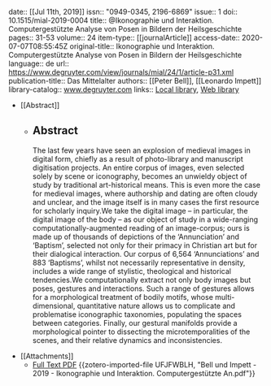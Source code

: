 date:: [[Jul 11th, 2019]]
issn:: "0949-0345, 2196-6869"
issue:: 1
doi:: 10.1515/mial-2019-0004
title:: @Ikonographie und Interaktion. Computergestützte Analyse von Posen in Bildern der Heilsgeschichte
pages:: 31-53
volume:: 24
item-type:: [[journalArticle]]
access-date:: 2020-07-07T08:55:45Z
original-title:: Ikonographie und Interaktion. Computergestützte Analyse von Posen in Bildern der Heilsgeschichte
language:: de
url:: https://www.degruyter.com/view/journals/mial/24/1/article-p31.xml
publication-title:: Das Mittelalter
authors:: [[Peter Bell]], [[Leonardo Impett]]
library-catalog:: www.degruyter.com
links:: [Local library](zotero://select/groups/2386895/items/F3JMM4DV), [Web library](https://www.zotero.org/groups/2386895/items/F3JMM4DV)

- [[Abstract]]
	- <section class="abstract"><h2 class="abstractTitle text-title my-1" id="d335e2">Abstract</h2><p>The last few years have seen an explosion of medieval images in digital form, chiefly as a result of photo-library and manuscript digitisation projects. An entire corpus of images, even selected solely by scene or iconography, becomes an unwieldy object of study by traditional art-historical means. This is even more the case for medieval images, where authorship and dating are often cloudy and unclear, and the image itself is in many cases the first resource for scholarly inquiry.We take the digital image – in particular, the digital image of the body – as our object of study in a wide-ranging computationally-augmented reading of an image-corpus; ours is made up of thousands of depictions of the ‘Annunciation’ and ‘Baptism’, selected not only for their primacy in Christian art but for their dialogical interaction. Our corpus of 6,564 ‘Annunciations’ and 883 ‘Baptisms’, whilst not necessarily representative in density, includes a wide range of stylistic, theological and historical tendencies.We computationally extract not only body images but poses, gestures and interactions. Such a range of gestures allows for a morphological treatment of bodily motifs, whose multi-dimensional, quantitative nature allows us to complicate and problematise iconographic taxonomies, populating the spaces between categories. Finally, our gestural manifolds provide a morphological pointer to dissecting the microtemporalities of the scenes, and their relative dynamics and inconsistencies.</p></section>
- [[Attachments]]
	- [Full Text PDF](https://www.degruyter.com/downloadpdf/journals/mial/24/1/article-p31.pdf) {{zotero-imported-file UFJFWBLH, "Bell und Impett - 2019 - Ikonographie und Interaktion. Computergestützte An.pdf"}}